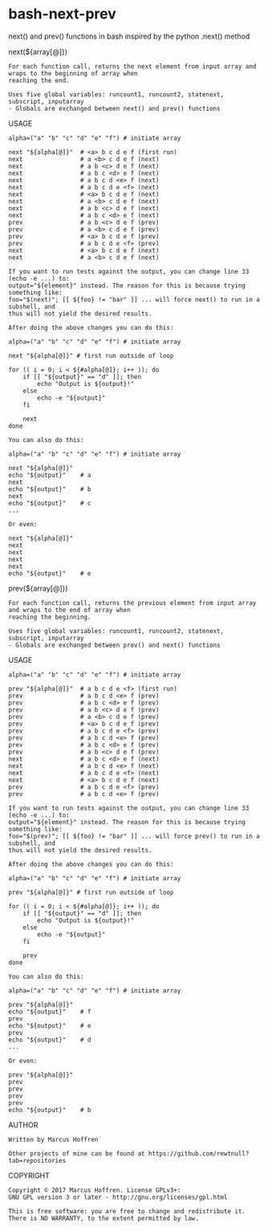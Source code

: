 # bash-next-prev
next() and prev() functions in bash inspired by the python .next() method

next(${array[@]})

	For each function call, returns the next element from input array and wraps to the beginning of array when
	reaching the end.

	Uses five global variables: runcount1, runcount2, statenext, subscript, inputarray
	- Globals are exchanged between next() and prev() functions

USAGE

	alpha=("a" "b" "c" "d" "e" "f") # initiate array

	next "${alpha[@]}"  # <a> b c d e f (first run)
	next                # a <b> c d e f (next)
	next                # a b <c> d e f (next)
	next                # a b c <d> e f (next)
	next                # a b c d <e> f (next)
	next                # a b c d e <f> (next)
	next                # <a> b c d e f (next)
	next                # a <b> c d e f (next)
	next                # a b <c> d e f (next)
	next                # a b c <d> e f (next)
	prev                # a b <c> d e f (prev)
	prev                # a <b> c d e f (prev)
	prev                # <a> b c d e f (prev)
	prev                # a b c d e <f> (prev)
	next                # <a> b c d e f (next)
	next                # a <b> c d e f (next)

	If you want to run tests against the output, you can change line 33 (echo -e ...) to:
	output="${element}" instead. The reason for this is because trying something like:
	foo="$(next)"; [[ ${foo} != "bar" ]] ... will force next() to run in a subshell, and
	thus will not yield the desired results.
	
	After doing the above changes you can do this:
	
	alpha=("a" "b" "c" "d" "e" "f") # initiate array

	next "${alpha[@]}" # first run outside of loop

	for (( i = 0; i < ${#alpha[@]}; i++ )); do
		if [[ "${output}" == "d" ]]; then
			echo "Output is ${output}!"
		else
			echo -e "${output}"
		fi

		next
	done

	You can also do this:
	
	alpha=("a" "b" "c" "d" "e" "f") # initiate array

	next "${alpha[@]}"
	echo "${output}"	# a
	next
	echo "${output}"	# b
	next
	echo "${output}"	# c
	...

	Or even:
	
	next "${alpha[@]}"
	next
	next
	next
	next
	echo "${output}"	# e

prev(${array[@]})

	For each function call, returns the previous element from input array and wraps to the end of array when
	reaching the beginning.

	Uses five global variables: runcount1, runcount2, statenext, subscript, inputarray
	- Globals are exchanged between prev() and next() functions

USAGE

	alpha=("a" "b" "c" "d" "e" "f") # initiate array

	prev "${alpha[@]}"  # a b c d e <f> (first run)
	prev                # a b c d <e> f (prev)
	prev                # a b c <d> e f (prev)
	prev                # a b <c> d e f (prev)
	prev                # a <b> c d e f (prev)
	prev                # <a> b c d e f (prev)
	prev                # a b c d e <f> (prev)
	prev                # a b c d <e> f (prev)
	prev                # a b c <d> e f (prev)
	prev                # a b <c> d e f (prev)
	next                # a b c <d> e f (next)
	next                # a b c d <e> f (next)
	next                # a b c d e <f> (next)
	next                # <a> b c d e f (next)
	prev                # a b c d e <f> (prev)
	prev                # a b c d <e> f (prev)

	If you want to run tests against the output, you can change line 33 (echo -e ...) to:
	output="${element}" instead. The reason for this is because trying something like:
	foo="$(prev)"; [[ ${foo} != "bar" ]] ... will force prev() to run in a subshell, and
	thus will not yield the desired results.
	
	After doing the above changes you can do this:
	
	alpha=("a" "b" "c" "d" "e" "f") # initiate array

	prev "${alpha[@]}" # first run outside of loop

	for (( i = 0; i < ${#alpha[@]}; i++ )); do
		if [[ "${output}" == "d" ]]; then
			echo "Output is ${output}!"
		else
			echo -e "${output}"
		fi

		prev
	done

	You can also do this:
	
	alpha=("a" "b" "c" "d" "e" "f") # initiate array

	prev "${alpha[@]}"
	echo "${output}"	# f
	prev
	echo "${output}"	# e
	prev
	echo "${output}"	# d
	...

	Or even:
	
	prev "${alpha[@]}"
	prev
	prev
	prev
	prev
	echo "${output}"	# b

AUTHOR

	Written by Marcus Hoffren

	Other projects of mine can be found at https://github.com/rewtnull?tab=repositories

COPYRIGHT

	Copyright © 2017 Marcus Hoffren. License GPLv3+:
	GNU GPL version 3 or later - http://gnu.org/licenses/gpl.html

	This is free software: you are free to change and redistribute it.
	There is NO WARRANTY, to the extent permitted by law.

